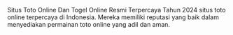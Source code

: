 Situs Toto Online Dan Togel Online Resmi Terpercaya Tahun 2024
situs toto online terpercaya di Indonesia. Mereka memiliki reputasi yang baik dalam menyediakan permainan toto online yang adil dan aman.
